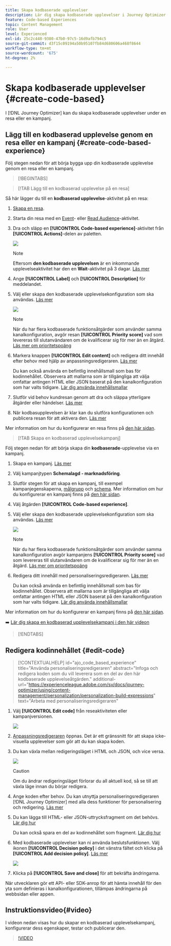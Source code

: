 ```yaml
---
title: Skapa kodbaserade upplevelser
description: Lär dig skapa kodbaserade upplevelser i Journey Optimizer
feature: Code-based Experiences
topic: Content Management
role: User
level: Experienced
exl-id: 25c2c448-9380-47b0-97c5-16d9afb794c5
source-git-commit: d3f15c09194a50b95107fb84d680606a468f8644
workflow-type: tm+mt
source-wordcount: '675'
ht-degree: 2%

---
```


# Skapa kodbaserade upplevelser {#create-code-based}

I [!DNL Journey Optimizer] kan du skapa kodbaserade upplevelser under en resa eller en kampanj.

## Lägg till en kodbaserad upplevelse genom en resa eller en kampanj {#create-code-based-experience}

Följ stegen nedan för att börja bygga upp din kodbaserade upplevelse genom en resa eller en kampanj.

>[!BEGINTABS]

>[!TAB Lägg till en kodbaserad upplevelse på en resa]

Så här lägger du till en **kodbaserad upplevelse**-aktivitet på en resa:

1. [Skapa en resa](../building-journeys/journey-gs.md).

1. Starta din resa med en [Event](../building-journeys/general-events.md)- eller [Read Audience](../building-journeys/read-audience.md)-aktivitet.

1. Dra och släpp en **[!UICONTROL Code-based experience]**-aktivitet från **[!UICONTROL Actions]**-delen av paletten.

   ![](assets/code-based-activity-journey.png)

   >[!NOTE]
   >
   >Eftersom **den kodbaserade upplevelsen** är en inkommande upplevelseaktivitet har den en **Wait**-aktivitet på 3 dagar. [Läs mer](../building-journeys/wait-activity.md#auto-wait-node)

1. Ange **[!UICONTROL Label]** och **[!UICONTROL Description]** för meddelandet.

1. Välj eller skapa den kodbaserade upplevelsekonfiguration som ska användas. [Läs mer](code-based-configuration.md)

   ![](assets/code-based-activity-config.png)

   >[!NOTE]
   >
   >När du har flera kodbaserade funktionsåtgärder som använder samma kanalkonfiguration, avgör resan **[!UICONTROL Priority score]** vad som levereras till slutanvändaren om de kvalificerar sig för mer än en åtgärd. [Läs mer om prioritetspoäng](../conflict-prioritization/priority-scores.md)

1. Markera knappen **[!UICONTROL Edit content]** och redigera ditt innehåll efter behov med hjälp av anpassningsredigeraren. [Läs mer](#edit-code)

   Du kan också använda en befintlig innehållsmall som bas för kodinnehållet. Observera att mallarna som är tillgängliga att välja omfattar antingen HTML eller JSON baserat på den kanalkonfiguration som har valts tidigare. [Lär dig använda innehållsmallar](../content-management/use-content-templates.md)

1. Slutför vid behov kundresan genom att dra och släppa ytterligare åtgärder eller händelser. [Läs mer](../building-journeys/about-journey-activities.md)

1. När kodbasupplevelsen är klar kan du slutföra konfigurationen och publicera resan för att aktivera den. [Läs mer](../building-journeys/publishing-the-journey.md)

Mer information om hur du konfigurerar en resa finns på [den här sidan](../building-journeys/journey-gs.md).

>[!TAB Skapa en kodbaserad upplevelsekampanj]

Följ stegen nedan för att börja skapa din **kodbaserade**-upplevelse via en kampanj.

1. Skapa en kampanj. [Läs mer](../campaigns/create-campaign.md)

1. Välj kampanjtypen **Schemalagd - marknadsföring**.

1. Slutför stegen för att skapa en kampanj, till exempel kampanjegenskaperna, [målgrupp](../audience/about-audiences.md) och [schema](../campaigns/create-campaign.md#schedule). Mer information om hur du konfigurerar en kampanj finns på [den här sidan](../campaigns/get-started-with-campaigns.md).

1. Välj åtgärden **[!UICONTROL Code-based experience]**.

1. Välj eller skapa den kodbaserade upplevelsekonfiguration som ska användas. [Läs mer](code-based-configuration.md)

   ![](assets/code-based-campaign-surface.png)

   >[!NOTE]
   >
   >När du har flera kodbaserade funktionsåtgärder som använder samma kanalkonfiguration avgör kampanjens **[!UICONTROL Priority score]** vad som levereras till slutanvändaren om de kvalificerar sig för mer än en åtgärd. [Läs mer om prioritetspoäng](../conflict-prioritization/priority-scores.md)

1. Redigera ditt innehåll med personaliseringsredigeraren. [Läs mer](#edit-code)

   Du kan också använda en befintlig innehållsmall som bas för kodinnehållet. Observera att mallarna som är tillgängliga att välja omfattar antingen HTML eller JSON baserat på den kanalkonfiguration som har valts tidigare. [Lär dig använda innehållsmallar](../content-management/use-content-templates.md)

   <!--![](assets/code-based-campaign-edit-content.png)-->

Mer information om hur du konfigurerar en kampanj finns på [den här sidan](../campaigns/get-started-with-campaigns.md).

➡️ [Lär dig skapa en kodbaserad upplevelsekampanj i den här videon](#video)

>[!ENDTABS]

## Redigera kodinnehållet {#edit-code}

>[!CONTEXTUALHELP]
>id="ajo_code_based_experience"
>title="Använda personaliseringsredigeraren"
>abstract="Infoga och redigera koden som du vill leverera som en del av den här kodbaserade upplevelseåtgärden."
>additional-url="https://experienceleague.adobe.com/sv/docs/journey-optimizer/using/content-management/personalization/personalization-build-expressions" text="Arbeta med personaliseringsredigeraren"

1. Välj **[!UICONTROL Edit code]** från reseaktiviteten eller kampanjversionen.

   ![](assets/code-based-campaign-edit-code.png)

1. [Anpassningsredigeraren](../personalization/personalization-build-expressions.md) öppnas. Det är ett gränssnitt för att skapa icke-visuella upplevelser som gör att du kan skapa koden.

1. Du kan växla mellan redigeringsläget i HTML och JSON, och vice versa.

   ![](assets/code-based-campaign-code-editor.png)

   >[!CAUTION]
   >
   >Om du ändrar redigeringsläget förlorar du all aktuell kod, så se till att växla läge innan du börjar redigera.

1. Ange koden efter behov. Du kan utnyttja personaliseringsredigeraren [!DNL Journey Optimizer] med alla dess funktioner för personalisering och redigering. [Läs mer](../personalization/personalization-build-expressions.md)

1. Du kan lägga till HTML- eller JSON-uttrycksfragment om det behövs. [Lär dig hur](../personalization/use-expression-fragments.md)

   Du kan också spara en del av kodinnehållet som fragment. [Lär dig hur](../content-management/fragments.md#save-as-expression-fragment)

1. Med kodbaserade upplevelser kan ni använda beslutsfunktionen. Välj ikonen **[!UICONTROL Decision policy]** i det vänstra fältet och klicka på **[!UICONTROL Add decision policy]**. [Läs mer](../experience-decisioning/create-decision.md)

   ![](assets/code-based-campaign-create-decision.png)

1. Klicka på **[!UICONTROL Save and close]** för att bekräfta ändringarna.

När utvecklaren gör ett API- eller SDK-anrop för att hämta innehåll för den yta som definieras i kanalkonfigurationen, tillämpas ändringarna på webbsidan eller appen.

## Instruktionsvideo{#video}

I videon nedan visas hur du skapar en kodbaserad upplevelsekampanj, konfigurerar dess egenskaper, testar och publicerar den.

>[!VIDEO](https://video.tv.adobe.com/v/3428868/?quality=12&learn=on)
